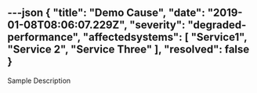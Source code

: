---json
{
  "title": "Demo Cause",
  "date": "2019-01-08T08:06:07.229Z",
  "severity": "degraded-performance",
  "affectedsystems": [
    "Service1",
    "Service 2",
    "Service Three"
  ],
  "resolved": false
}
---
Sample Description

<!--- language code: en -->
